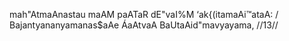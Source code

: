 mah"AtmaAnastau maAM paATaR dE"vaI%M ‘ak{(itamaAi™ataA: /
Bajantyananyamanas$aAe ÁaAtvaA BaUtaAid"mavyayama, //13//